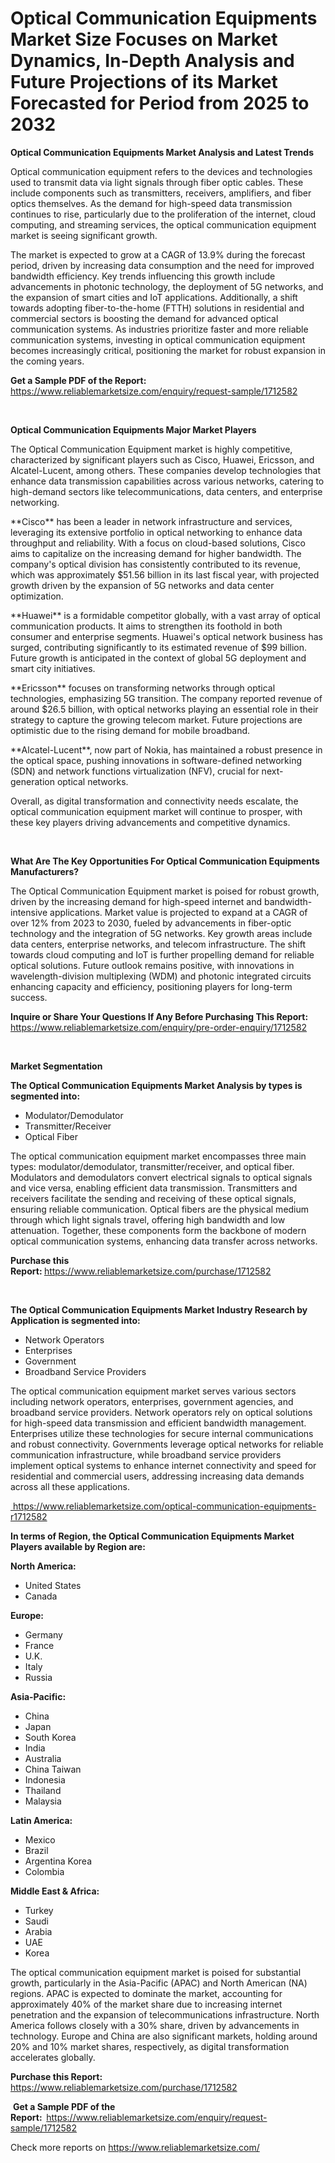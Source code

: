 <p><h1>Optical Communication Equipments Market Size Focuses on Market Dynamics, In-Depth Analysis and Future Projections of its Market Forecasted for Period from 2025 to 2032</h1></p><p><strong>Optical Communication Equipments Market Analysis and Latest Trends</strong></p>
<p><p>Optical communication equipment refers to the devices and technologies used to transmit data via light signals through fiber optic cables. These include components such as transmitters, receivers, amplifiers, and fiber optics themselves. As the demand for high-speed data transmission continues to rise, particularly due to the proliferation of the internet, cloud computing, and streaming services, the optical communication equipment market is seeing significant growth.</p><p>The market is expected to grow at a CAGR of 13.9% during the forecast period, driven by increasing data consumption and the need for improved bandwidth efficiency. Key trends influencing this growth include advancements in photonic technology, the deployment of 5G networks, and the expansion of smart cities and IoT applications. Additionally, a shift towards adopting fiber-to-the-home (FTTH) solutions in residential and commercial sectors is boosting the demand for advanced optical communication systems. As industries prioritize faster and more reliable communication systems, investing in optical communication equipment becomes increasingly critical, positioning the market for robust expansion in the coming years.</p></p>
<p><strong>Get a Sample PDF of the Report:&nbsp;</strong> <a href="https://www.reliablemarketsize.com/enquiry/request-sample/1712582?utm_campaign=3198&utm_medium=2&utm_source=Github&utm_content=ia&utm_term=28032025&utm_id=optical-communication-equipments">https://www.reliablemarketsize.com/enquiry/request-sample/1712582</a></p>
<p>&nbsp;</p>
<p><strong>Optical Communication Equipments Major Market Players</strong></p>
<p><p>The Optical Communication Equipment market is highly competitive, characterized by significant players such as Cisco, Huawei, Ericsson, and Alcatel-Lucent, among others. These companies develop technologies that enhance data transmission capabilities across various networks, catering to high-demand sectors like telecommunications, data centers, and enterprise networking.</p><p>**Cisco** has been a leader in network infrastructure and services, leveraging its extensive portfolio in optical networking to enhance data throughput and reliability. With a focus on cloud-based solutions, Cisco aims to capitalize on the increasing demand for higher bandwidth. The company's optical division has consistently contributed to its revenue, which was approximately $51.56 billion in its last fiscal year, with projected growth driven by the expansion of 5G networks and data center optimization.</p><p>**Huawei** is a formidable competitor globally, with a vast array of optical communication products. It aims to strengthen its foothold in both consumer and enterprise segments. Huawei's optical network business has surged, contributing significantly to its estimated revenue of $99 billion. Future growth is anticipated in the context of global 5G deployment and smart city initiatives.</p><p>**Ericsson** focuses on transforming networks through optical technologies, emphasizing 5G transition. The company reported revenue of around $26.5 billion, with optical networks playing an essential role in their strategy to capture the growing telecom market. Future projections are optimistic due to the rising demand for mobile broadband.</p><p>**Alcatel-Lucent**, now part of Nokia, has maintained a robust presence in the optical space, pushing innovations in software-defined networking (SDN) and network functions virtualization (NFV), crucial for next-generation optical networks.</p><p>Overall, as digital transformation and connectivity needs escalate, the optical communication equipment market will continue to prosper, with these key players driving advancements and competitive dynamics.</p></p>
<p>&nbsp;</p>
<p><strong>What Are The Key Opportunities For Optical Communication Equipments Manufacturers?</strong></p>
<p><p>The Optical Communication Equipment market is poised for robust growth, driven by the increasing demand for high-speed internet and bandwidth-intensive applications. Market value is projected to expand at a CAGR of over 12% from 2023 to 2030, fueled by advancements in fiber-optic technology and the integration of 5G networks. Key growth areas include data centers, enterprise networks, and telecom infrastructure. The shift towards cloud computing and IoT is further propelling demand for reliable optical solutions. Future outlook remains positive, with innovations in wavelength-division multiplexing (WDM) and photonic integrated circuits enhancing capacity and efficiency, positioning players for long-term success.</p></p>
<p><strong>Inquire or Share Your Questions If Any Before Purchasing This Report:</strong> <a href="https://www.reliablemarketsize.com/enquiry/pre-order-enquiry/1712582?utm_campaign=3198&utm_medium=2&utm_source=Github&utm_content=ia&utm_term=28032025&utm_id=optical-communication-equipments">https://www.reliablemarketsize.com/enquiry/pre-order-enquiry/1712582</a></p>
<p>&nbsp;</p>
<p><strong>Market Segmentation</strong></p>
<p><strong>The Optical Communication Equipments Market Analysis by types is segmented into:</strong></p>
<p><ul><li>Modulator/Demodulator</li><li>Transmitter/Receiver</li><li>Optical Fiber</li></ul></p>
<p><p>The optical communication equipment market encompasses three main types: modulator/demodulator, transmitter/receiver, and optical fiber. Modulators and demodulators convert electrical signals to optical signals and vice versa, enabling efficient data transmission. Transmitters and receivers facilitate the sending and receiving of these optical signals, ensuring reliable communication. Optical fibers are the physical medium through which light signals travel, offering high bandwidth and low attenuation. Together, these components form the backbone of modern optical communication systems, enhancing data transfer across networks.</p></p>
<p><strong>Purchase this Report:&nbsp;</strong><a href="https://www.reliablemarketsize.com/purchase/1712582?utm_campaign=3198&utm_medium=2&utm_source=Github&utm_content=ia&utm_term=28032025&utm_id=optical-communication-equipments">https://www.reliablemarketsize.com/purchase/1712582</a></p>
<p>&nbsp;</p>
<p><strong>The Optical Communication Equipments Market Industry Research by Application is segmented into:</strong></p>
<p><ul><li>Network Operators</li><li>Enterprises</li><li>Government</li><li>Broadband Service Providers</li></ul></p>
<p><p>The optical communication equipment market serves various sectors including network operators, enterprises, government agencies, and broadband service providers. Network operators rely on optical solutions for high-speed data transmission and efficient bandwidth management. Enterprises utilize these technologies for secure internal communications and robust connectivity. Governments leverage optical networks for reliable communication infrastructure, while broadband service providers implement optical systems to enhance internet connectivity and speed for residential and commercial users, addressing increasing data demands across all these applications.</p></p>
<p><a href="https://www.reliablemarketsize.com/optical-communication-equipments-r1712582?utm_campaign=3198&utm_medium=2&utm_source=Github&utm_content=ia&utm_term=28032025&utm_id=optical-communication-equipments">&nbsp;https://www.reliablemarketsize.com/optical-communication-equipments-r1712582</a></p>
<p><strong>In terms of Region, the Optical Communication Equipments Market Players available by Region are:</strong></p>
<p>
    <p> <strong> North America: </strong>
        <ul>
            <li>United States</li>
            <li>Canada</li>
        </ul>
        </p> 
    <p> <strong> Europe: </strong>
        <ul>
            <li>Germany</li>
            <li>France</li>
            <li>U.K.</li>
            <li>Italy</li>
            <li>Russia</li>
        </ul>
        </p> 
    <p> <strong> Asia-Pacific: </strong>
        <ul>
            <li>China</li>
            <li>Japan</li>
            <li>South Korea</li>
            <li>India</li>
            <li>Australia</li>
            <li>China Taiwan</li>
            <li>Indonesia</li>
            <li>Thailand</li>
            <li>Malaysia</li>
        </ul>
        </p> 
    <p> <strong> Latin America: </strong>
        <ul>
            <li>Mexico</li>
            <li>Brazil</li>
            <li>Argentina Korea</li>
            <li>Colombia</li>
        </ul>
        </p> 
    <p> <strong> Middle East & Africa: </strong>
        <ul>
            <li>Turkey</li>
            <li>Saudi</li>
            <li>Arabia</li>
            <li>UAE</li>
            <li>Korea</li>
        </ul>
    </p>
    </p>
<p><p>The optical communication equipment market is poised for substantial growth, particularly in the Asia-Pacific (APAC) and North American (NA) regions. APAC is expected to dominate the market, accounting for approximately 40% of the market share due to increasing internet penetration and the expansion of telecommunications infrastructure. North America follows closely with a 30% share, driven by advancements in technology. Europe and China are also significant markets, holding around 20% and 10% market shares, respectively, as digital transformation accelerates globally.</p></p>
<p><strong>Purchase this Report: </strong><a href="https://www.reliablemarketsize.com/purchase/1712582?utm_campaign=3198&utm_medium=2&utm_source=Github&utm_content=ia&utm_term=28032025&utm_id=optical-communication-equipments">https://www.reliablemarketsize.com/purchase/1712582</a></p>
<p>&nbsp;<strong>Get a Sample PDF of the Report:&nbsp;&nbsp;</strong><a href="https://www.reliablemarketsize.com/enquiry/request-sample/1712582?utm_campaign=3198&utm_medium=2&utm_source=Github&utm_content=ia&utm_term=28032025&utm_id=optical-communication-equipments">https://www.reliablemarketsize.com/enquiry/request-sample/1712582</a></p>
<p><strong></strong></p>
<p>Check more reports on <a href="https://www.reliablemarketsize.com/?utm_campaign=3198&utm_medium=2&utm_source=Github&utm_content=ia&utm_term=28032025&utm_id=optical-communication-equipments">https://www.reliablemarketsize.com/</a></p>
